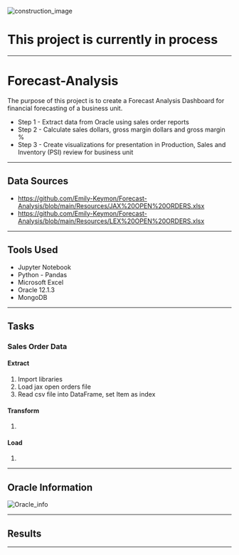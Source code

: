 ![construction_image](https://image.shutterstock.com/image-vector/abstract-under-construction-background-vector-260nw-79895734.jpg)

# This project is currently in process

---
# Forecast-Analysis
The purpose of this project is to create a Forecast Analysis Dashboard for financial forecasting of a business unit.  

* Step 1 - Extract data from Oracle using sales order reports
* Step 2 - Calculate sales dollars, gross margin dollars and gross margin %
* Step 3 - Create visualizations for presentation in Production, Sales and Inventory (PSI) review for business unit

---
## Data Sources
* https://github.com/Emily-Keymon/Forecast-Analysis/blob/main/Resources/JAX%20OPEN%20ORDERS.xlsx
* https://github.com/Emily-Keymon/Forecast-Analysis/blob/main/Resources/LEX%20OPEN%20ORDERS.xlsx

---
## Tools Used
* Jupyter Notebook
* Python - Pandas
* Microsoft Excel
* Oracle 12.1.3
* MongoDB

---
## Tasks
### Sales Order Data
#### Extract
1.  Import libraries
2.  Load jax open orders file
3.  Read csv file into DataFrame, set Item as index


#### Transform
1.  

#### Load
1.

---
## Oracle Information

![Oracle_info](https://user-images.githubusercontent.com/64673015/104372260-99d43f80-54e5-11eb-92f3-a0254e50a4b7.PNG)

---
## Results


---

